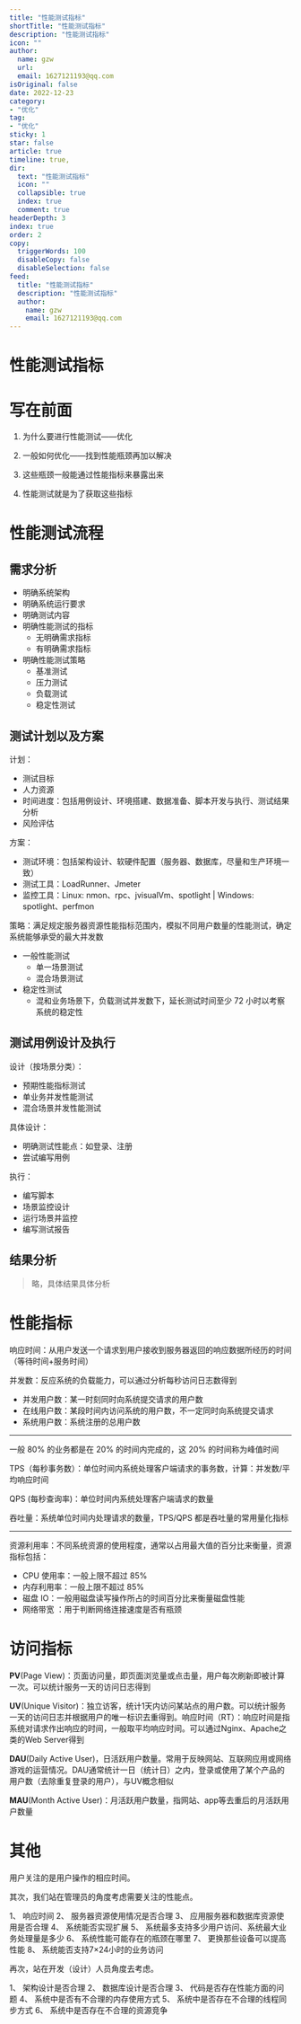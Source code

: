 ```yaml
---
title: "性能测试指标"
shortTitle: "性能测试指标"
description: "性能测试指标"
icon: ""
author: 
  name: gzw
  url: 
  email: 1627121193@qq.com
isOriginal: false
date: 2022-12-23
category: 
- "优化"
tag:
- "优化"
sticky: 1
star: false
article: true
timeline: true,
dir:
  text: "性能测试指标"
  icon: ""
  collapsible: true
  index: true
  comment: true
headerDepth: 3
index: true
order: 2
copy:
  triggerWords: 100
  disableCopy: false
  disableSelection: false
feed:
  title: "性能测试指标"
  description: "性能测试指标"
  author:
    name: gzw
    email: 1627121193@qq.com
---
```





# 性能测试指标



# 写在前面

1. 为什么要进行性能测试——优化

2. 一般如何优化——找到性能瓶颈再加以解决
3. 这些瓶颈一般能通过性能指标来暴露出来
4. 性能测试就是为了获取这些指标



# 性能测试流程

## 需求分析

- 明确系统架构
- 明确系统运行要求
- 明确测试内容
- 明确性能测试的指标
  - 无明确需求指标
  - 有明确需求指标
- 明确性能测试策略
  - 基准测试
  - 压力测试
  - 负载测试
  - 稳定性测试



## 测试计划以及方案

计划：

- 测试目标
- 人力资源
- 时间进度：包括用例设计、环境搭建、数据准备、脚本开发与执行、测试结果分析
- 风险评估

方案：

- 测试环境：包括架构设计、软硬件配置（服务器、数据库，尽量和生产环境一致）
- 测试工具：LoadRunner、Jmeter
- 监控工具：Linux: nmon、rpc、jvisualVm、spotlight | Windows: spotlight、perfmon

策略：满足规定服务器资源性能指标范围内，模拟不同用户数量的性能测试，确定系统能够承受的最大并发数

- 一般性能测试
  - 单一场景测试
  - 混合场景测试
- 稳定性测试
  - 混和业务场景下，负载测试并发数下，延长测试时间至少 72 小时以考察系统的稳定性



## 测试用例设计及执行

设计（按场景分类）：

- 预期性能指标测试
- 单业务并发性能测试
- 混合场景并发性能测试

具体设计：

- 明确测试性能点：如登录、注册
- 尝试编写用例

执行：

- 编写脚本
- 场景监控设计
- 运行场景并监控
- 编写测试报告



## 结果分析

> 略，具体结果具体分析





# 性能指标

响应时间：从用户发送一个请求到用户接收到服务器返回的响应数据所经历的时间（等待时间+服务时间）

并发数：反应系统的负载能力，可以通过分析每秒访问日志数得到

- 并发用户数：某一时刻同时向系统提交请求的用户数
- 在线用户数：某段时间内访问系统的用户数，不一定同时向系统提交请求
- 系统用户数：系统注册的总用户数

---

一般 80% 的业务都是在 20% 的时间内完成的，这 20% 的时间称为峰值时间

TPS（每秒事务数）：单位时间内系统处理客户端请求的事务数，计算：并发数/平均响应时间

QPS (每秒查询率)：单位时间内系统处理客户端请求的数量

吞吐量：系统单位时间内处理请求的数量，TPS/QPS 都是吞吐量的常用量化指标

---

资源利用率：不同系统资源的使用程度，通常以占用最大值的百分比来衡量，资源指标包括：

- CPU 使用率：一般上限不超过 85%
- 内存利用率：一般上限不超过 85%
- 磁盘 IO：一般用磁盘读写操作所占的时间百分比来衡量磁盘性能
- 网络带宽 ：用于判断网络连接速度是否有瓶颈





# 访问指标

**PV**(Page View)：页面访问量，即页面浏览量或点击量，用户每次刷新即被计算一次。可以统计服务一天的访问日志得到

**UV**(Unique Visitor)：独立访客，统计1天内访问某站点的用户数。可以统计服务一天的访问日志并根据用户的唯一标识去重得到。响应时间（RT）：响应时间是指系统对请求作出响应的时间，一般取平均响应时间。可以通过Nginx、Apache之类的Web Server得到

**DAU**(Daily Active User)，日活跃用户数量。常用于反映网站、互联网应用或网络游戏的运营情况。DAU通常统计一日（统计日）之内，登录或使用了某个产品的用户数（去除重复登录的用户），与UV概念相似

**MAU**(Month Active User)：月活跃用户数量，指网站、app等去重后的月活跃用户数量





# 其他

用户关注的是用户操作的相应时间。

其次，我们站在管理员的角度考虑需要关注的性能点。

1、 响应时间
2、 服务器资源使用情况是否合理
3、 应用服务器和数据库资源使用是否合理
4、 系统能否实现扩展
5、 系统最多支持多少用户访问、系统最大业务处理量是多少
6、 系统性能可能存在的瓶颈在哪里
7、 更换那些设备可以提高性能
8、 系统能否支持7×24小时的业务访问

再次，站在开发（设计）人员角度去考虑。

1、 架构设计是否合理
2、 数据库设计是否合理
3、 代码是否存在性能方面的问题
4、 系统中是否有不合理的内存使用方式
5、 系统中是否存在不合理的线程同步方式
6、 系统中是否存在不合理的资源竞争